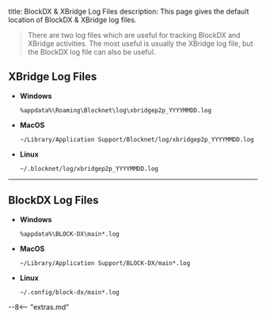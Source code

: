 title: BlockDX & XBridge Log Files
description: This page gives the default location of BlockDX & XBridge log files.

> There are two log files which are useful for tracking BlockDX and XBridge
> activities. The most useful is usually the XBridge log file, but the
> BlockDX log file can also be useful.

## XBridge Log Files 

- **Windows**
	```
	%appdata%\Roaming\Blocknet\log\xbridgep2p_YYYYMMDD.log
	```
- **MacOS**
	```
	~/Library/Application Support/Blocknet/log/xbridgep2p_YYYYMMDD.log
	```
- **Linux**
	```
	~/.blocknet/log/xbridgep2p_YYYYMMDD.log
	```

---

## BlockDX Log Files 

- **Windows**
	``` 
	%appdata%\BLOCK-DX\main*.log
	``` 

- **MacOS**
	```
	~/Library/Application Support/BLOCK-DX/main*.log
	```

- **Linux**
	```
	~/.config/block-dx/main*.log
	```


<script type="text/javascript">
// read instructions for related links in ../snippets/extras.md
var relatedLinks = [];
</script>

--8<-- "extras.md"





